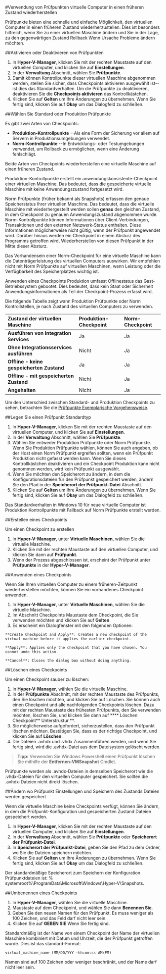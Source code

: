 #Verwendung von Prüfpunkten virtuelle Computer in einen früheren Zustand wiederherstellen

Prüfpunkte bieten eine schnelle und einfache Möglichkeit, den virtuellen Computer in einen früheren Zustand wiederherzustellen.
Dies ist besonders hilfreich, wenn Sie zu einer virtuellen Maschine ändern und Sie in der Lage, zu den gegenwärtigen Zustand Rollback Wenn Ursache Probleme ändern möchten.

##Aktivieren oder Deaktivieren von Prüfpunkten

1.  In **Hyper-V-Manager**, klicken Sie mit der rechten Maustaste auf den virtuellen Computer, und klicken Sie auf **Einstellungen**.
2.  In der **Verwaltung** Abschnitt, wählen Sie **Prüfpunkte**.
3.  Damit können Kontrollpunkte dieser virtuellen Maschine abgenommen werden, stellen Sie sicher, dass Checkpoints aktivieren ausgewählt ist--ist dies das Standardverhalten.
    Um die Prüfpunkte zu deaktivieren, deaktivieren Sie die **Checkpoints aktivieren** das Kontrollkästchen.
4.  Klicken Sie auf **Gelten** um Ihre Änderungen zu übernehmen.
    Wenn Sie fertig sind, klicken Sie auf **Okay** um das Dialogfeld zu schließen.

##Wählen Sie Standard oder Produktion Prüfpunkte

Es gibt zwei Arten von Checkpoints:

*   **Produktion-Kontrollpunkte** --Als eine Form der Sicherung vor allem auf Servern in Produktionsumgebungen verwendet.
*   **Norm-Kontrollpunkte** --In Entwicklungs- oder Testumgebungen verwendet, um Rollback zu ermöglichen, wenn eine Änderung fehlschlägt.

Beide Arten von Checkpoints wiederherstellen eine virtuelle Maschine auf einen früheren Zustand.

Produktion-Kontrollpunkte erstellt ein anwendungskonsistente-Checkpoint einer virtuellen Maschine.
Das bedeutet, dass die gespeicherte virtuelle Maschine mit keine Anwendungszustand fortgesetzt wird.

Norm Prüfpunkte (früher bekannt als Snapshots) erfassen den genaue Speicherstatus Ihrer virtuellen Maschine.
Das bedeutet, dass die virtuelle Maschine mit wiederhergestellt werden sollen **genau** den gleichen Zustand, in dem Checkpoint zu genauen Anwendungszustand abgenommen wurde.
Norm-Kontrollpunkte können Informationen über Client-Verbindungen, Transaktionen und den externen Netzwerk-Status enthalten.
Diese Informationen möglicherweise nicht gültig, wenn der Prüfpunkt angewendet wird.
Darüber hinaus werden ein Checkpoint in einem Absturz des Programms getroffen wird, Wiederherstellen von diesen Prüfpunkt in der Mitte dieser Absturz.

Das Vorhandensein einer Norm-Checkpoint für eine virtuelle Maschine kann die Datenträgerleistung des virtuellen Computers auswirken.
Wir empfehlen nicht mit Norm Prüfpunkte auf virtuellen Maschinen, wenn Leistung oder die Verfügbarkeit des Speicherplatzes wichtig ist.

Anwenden eines Checkpoints Produktion umfasst Offlinestatus das Gast-Betriebssystem gebootet.
Dies bedeutet, dass kein Staat oder Sicherheit Anwendungsinformationen als Teil der Checkpoint-Prozess erfasst wird.

Die folgende Tabelle zeigt wann Produktion Prüfpunkte oder Norm Kontrollstellen, je nach Zustand des virtuellen Computers zu verwenden.

| **Zustand der virtuellen Maschine**| **Produktion-Checkpoint**| **Norm-Checkpoint**|
|:-----|:-----|:-----|
| **Ausführen von Integration Services**| Ja| Ja|
| **Ohne Integrationsservices ausführen**| Nicht| Ja|
| **Offline - keine gespeicherten Zustand**| Ja| Ja|
| **Offline - mit gespeicherten Zustand**| Nicht| Ja|
| **Angehalten**| Nicht| Ja|
Um den Unterschied zwischen Standard- und Produktion Checkpoints zu sehen, betrachten Sie die [Prüfpunkte Exemplarische Vorgehensweise](../quick_start/walkthrough_checkpoints.md).

##Legen Sie einen Prüfpunkt Standardtyp

1.  In **Hyper-V-Manager**, klicken Sie mit der rechten Maustaste auf den virtuellen Computer, und klicken Sie auf **Einstellungen**.
2.  In der **Verwaltung** Abschnitt, wählen Sie **Prüfpunkte**.
3.  Wählen Sie entweder Produktion Prüfpunkte oder Norm Prüfpunkte.
    Wenn Sie Produktion Prüfpunkte wählen, können Sie auch angeben, ob der Host einen Norm Prüfpunkt ergreifen sollten, wenn ein Prüfpunkt Produktion nicht gefasst werden kann.
    Wenn Sie dieses Kontrollkästchen deaktivieren und ein Checkpoint Produktion kann nicht genommen werden, wird kein Prüfpunkt ausgewählt.
4.  Wenn Sie möchten den Speicherort zu ändern, in dem die Konfigurationsdateien für den Prüfpunkt gespeichert werden, ändern Sie den Pfad in der **Speicherort der Prüfpunkt-Datei** Abschnitt.
5.  Klicken Sie auf **Gelten** um Ihre Änderungen zu übernehmen.
    Wenn Sie fertig sind, klicken Sie auf **Okay** um das Dialogfeld zu schließen.

Das Standardverhalten in Windows 10 für neue virtuelle Computer ist Produktion Kontrollpunkte mit Fallback auf Norm Prüfpunkte erstellt werden.

##Erstellen eines Checkpoints

Um einen Checkpoint zu erstellen

1.  In **Hyper-V-Manager**, unter **Virtuelle Maschinen**, wählen Sie die virtuelle Maschine.
2.  Klicken Sie mit der rechten Maustaste auf den virtuellen Computer, und klicken Sie dann auf **Prüfpunkt**.
3.  Wenn der Prozess abgeschlossen ist, erscheint der Prüfpunkt unter **Prüfpunkte** in der **Hyper-V-Manager**.

##Anwenden eines Checkpoints

Wenn Sie Ihren virtuellen Computer zu einem früheren-Zeitpunkt wiederherstellen möchten, können Sie ein vorhandenes Checkpoint anwenden.

1.  In **Hyper-V-Manager**, unter **Virtuelle Maschinen**, wählen Sie die virtuelle Maschine.
2.  Im Abschnitt Checkpoints Maustaste dem Checkpoint, die Sie verwenden möchten und klicken Sie auf **Gelten**.
3.  Es erscheint ein Dialogfenster mit den folgenden Optionen: 


```
**Create Checkpoint and Apply**: Creates a new checkpoint of the virtual machine before it applies the earlier checkpoint. 

**Apply**: Applies only the checkpoint that you have chosen. You cannot undo this action.

**Cancel**: Closes the dialog box without doing anything.

```


##Löschen eines Checkpoints

Um einen Checkpoint sauber zu löschen: 

1.  In **Hyper-V-Manager**, wählen Sie die virtuelle Maschine.
2.  In der **Prüfpunkte** Abschnitt, mit der rechten Maustaste des Prüfpunkts, den Sie löschen möchten, und klicken Sie auf Löschen.
    Sie können auch einen Checkpoint und alle nachfolgenden Checkpoints löschen.
    Dazu mit der rechten Maustaste des frühesten Prüfpunkts, den Sie verwenden möchten, löschen Sie, und klicken Sie dann auf **** Löschen Checkpoint** Unterstruktur **.
3.  Sie möglicherweise aufgefordert, sicherzustellen, dass den Prüfpunkt löschen möchten.
    Bestätigen Sie, dass es der richtige Checkpoint, und klicken Sie auf **Löschen**.
4.  Die Dateien .avhdx und .vhdx Zusammenführen werden, und wenn Sie fertig sind, wird die .avhdx-Datei aus dem Dateisystem gelöscht werden.

> **Tipp:** Verwenden Sie Windows Powershell einen Prüfpunkt löschen Sie mithilfe der **Entfernen-VMSnapshot** Cmdlet.
> 

Prüfpunkte werden als .avhdx-Dateien in demselben Speicherort wie die .vhdx-Dateien für den virtuellen Computer gespeichert.
Sie sollten die .avhdx-Dateien nicht direkt löschen.

##Ändern wo Prüfpunkt Einstellungen und Speichern des Zustands Dateien werden gespeichert

Wenn die virtuelle Maschine keine Checkpoints verfügt, können Sie ändern, in dem die Prüfpunkt-Konfiguration und gespeicherten Zustand Dateien gespeichert werden.

1.  In **Hyper-V-Manager**, klicken Sie mit der rechten Maustaste auf den virtuellen Computer, und klicken Sie auf **Einstellungen**.
2.  In der **Verwaltung** Abschnitt, wählen Sie **Prüfpunkte** oder **Speicherort der Prüfpunkt-Datei**.
3.  In **Speicherort der Prüfpunkt-Datei**, geben Sie den Pfad zu dem Ordner, wo Sie die Dateien speichern möchten.
4.  Klicken Sie auf **Gelten** um Ihre Änderungen zu übernehmen.
    Wenn Sie fertig sind, klicken Sie auf **Okay** um das Dialogfeld zu schließen.

Der standardmäßige Speicherort zum Speichern der Konfiguration Prüfpunktdateien ist: % systemroot%\ProgramData\Microsoft\Windows\Hyper-V\Snapshots.


##Umbenennen eines Checkpoints

1.  In **Hyper-V-Manager**, wählen Sie die virtuelle Maschine.
2.  Maustaste auf dem Checkpoint, und wählen Sie dann **Benennen Sie**.
3.  Geben Sie den neuen Namen für den Prüfpunkt.
    Es muss weniger als 100 Zeichen, und das Feld darf nicht leer sein.
4.  Klicken Sie auf **GEBEN SIE** Wenn Sie fertig sind.

Standardmäßig ist der Name von einem Checkpoint der Name der virtuellen Maschine kombiniert mit Datum und Uhrzeit, die der Prüfpunkt getroffen wurde.
Dies ist das standard-Format:


```
virtual_machine_name (MM/DD/YYY –hh:mm:ss AM\PM)

```

Namen sind auf 100 Zeichen oder weniger beschränkt, und der Name darf nicht leer sein.


